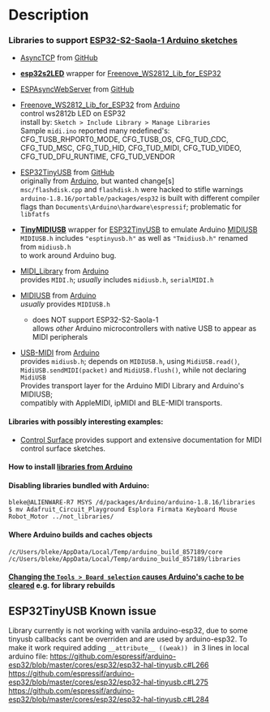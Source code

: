 # Description

### Libraries to support [ESP32-S2-Saola-1 Arduino sketches](https://github.com/blekenbleu/midi_examples)
- [AsyncTCP](file:///C:/Users/bleke/Documents/Arduino/libraries/AsyncTCP) from [GitHub](https://github.com/me-no-dev/AsyncTCP)
- [**esp32s2LED**](https://github.com/blekenbleu/esp32s2LED) wrapper for [Freenove_WS2812_Lib_for_ESP32](Freenove_WS2812_Lib_for_ESP32)
- [ESPAsyncWebServer](file:///C:/Users/bleke/Documents/Arduino/libraries/ESPAsyncWebServer) from [GitHub](https://github.com/me-no-dev/ESPAsyncWebServer)  
- [Freenove_WS2812_Lib_for_ESP32](file:///C:/Users/bleke/Documents/Arduino/libraries/Freenove_WS2812_Lib_for_ESP32)
  from [Arduino](https://www.arduino.cc/reference/en/libraries/freenove-ws2812-lib-for-esp32/)   
    control ws2812b LED on ESP32  
    install by:  `Sketch > Include Library > Manage Libraries`  
  Sample `midi.ino` reported many redefined's: CFG_TUSB_RHPORT0_MODE, CFG_TUSB_OS, CFG_TUD_CDC,
        CFG_TUD_MSC, CFG_TUD_HID, CFG_TUD_MIDI, CFG_TUD_VIDEO, CFG_TUD_DFU_RUNTIME, CFG_TUD_VENDOR

- [ESP32TinyUSB](https://github.com/blekenbleu/TinyMIDIUSB) from [GitHub](https://github.com/chegewara/EspTinyUSB)  
  originally from [Arduino](https://www.arduino.cc/reference//en/libraries/esp32tinyusb), but wanted change[s]  
  `msc/flashdisk.cpp` and `flashdisk.h` were hacked to stifle warnings  
  `arduino-1.8.16/portable/packages/esp32` is built with different compiler flags than `Documents\Arduino\hardware\espressif`; problematic for `libfatfs`    

- [**TinyMIDIUSB**](https://github.com/blekenbleu/TinyMIDIUSB) wrapper for [ESP32TinyUSB](https://github.com/blekenbleu/TinyMIDIUSB)
   to emulate Arduino [MIDIUSB](https://www.arduino.cc/reference/en/libraries/midiusb/)  
  `MIDIUSB.h` includes `"esptinyusb.h"` as well as `"Tmidiusb.h"` renamed from `midiusb.h`  
   to work around Arduino bug.  

- [MIDI_Library](file:///C:/Users/bleke/Documents/Arduino/libraries/MIDI_Library) from [Arduino](https://www.arduino.cc/reference/en/libraries/midi-library/)  
  provides `MIDI.h`;  *usually* includes `midiusb.h`, `serialMIDI.h`  

- [MIDIUSB](file:///C:/Users/bleke/Documents/Arduino/libraries/MIDIUSB) from [Arduino](https://www.arduino.cc/reference/en/libraries/midiusb/)  
  *usually* provides `MIDIUSB.h`
    - does NOT support ESP32-S2-Saola-1  
    allows *other* Arduino microcontrollers with native USB to appear as MIDI peripherals

- [USB-MIDI](file:///C:/Users/bleke/Documents/Arduino/libraries/USB-MIDI) from [Arduino](https://www.arduino.cc/reference/en/libraries/usbmidi/)  
  provides `midiusb.h`;  depends on `MIDIUSB.h`, using `MidiUSB.read()`, `MidiUSB.sendMIDI(packet)` and `MidiUSB.flush()`, while not declaring `MidiUSB`  
  Provides transport layer for the Arduino MIDI Library and Arduino's MIDIUSB;  
  compatibly with AppleMIDI, ipMIDI and BLE-MIDI transports.

#### Libraries with possibly interesting examples:
- [Control Surface](https://github.com/tttapa/Control-Surface) provides support and extensive documentation for MIDI control surface sketches.  

#### How to install [libraries from Arduino](https://www.arduino.cc/en/Guide/Libraries?setlang=en)  
#### Disabling libraries bundled with Arduino:  
`bleke@ALIENWARE-R7 MSYS /d/packages/Arduino/arduino-1.8.16/libraries`  
`$ mv Adafruit_Circuit_Playground Esplora Firmata Keyboard Mouse Robot_Motor ../not_libraries/`  

#### Where Arduino builds and caches objects
`/c/Users/bleke/AppData/Local/Temp/arduino_build_857189/core`  
`/c/Users/bleke/AppData/Local/Temp/arduino_build_857189/libraries`  

#### [Changing the `Tools > Board selection` causes Arduino's cache to be cleared](https://forum.arduino.cc/t/how-to-rebuild-3rd-party-library/527157) e.g. for library rebuilds  

## ESP32TinyUSB Known issue
Library currently is not working with vanila arduino-esp32,
 due to some tinyusb callbacks cant be overriden and are used by arduino-esp32.
 To make it work required adding `__attribute__ ((weak)) ` in 3 lines in local arduino file:
https://github.com/espressif/arduino-esp32/blob/master/cores/esp32/esp32-hal-tinyusb.c#L266
https://github.com/espressif/arduino-esp32/blob/master/cores/esp32/esp32-hal-tinyusb.c#L275
https://github.com/espressif/arduino-esp32/blob/master/cores/esp32/esp32-hal-tinyusb.c#L284
